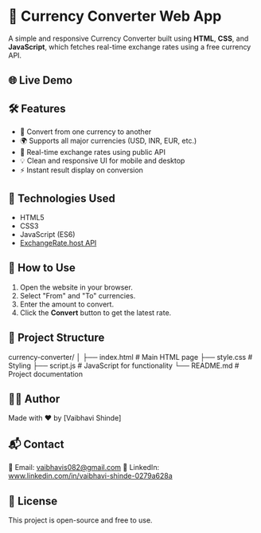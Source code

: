 # 💱 Currency Converter Web App

A simple and responsive Currency Converter built using **HTML**, **CSS**, and **JavaScript**, which fetches real-time exchange rates using a free currency API.



## 🌐 Live Demo


## 🛠️ Features

- 🔁 Convert from one currency to another
- 🌍 Supports all major currencies (USD, INR, EUR, etc.)
- 🔄 Real-time exchange rates using public API
- 💡 Clean and responsive UI for mobile and desktop
- ⚡ Instant result display on conversion



## 🧪 Technologies Used

- HTML5
- CSS3
- JavaScript (ES6)
- [ExchangeRate.host API](https://exchangerate.host/#/)


## 🚀 How to Use

1. Open the website in your browser.
2. Select "From" and "To" currencies.
3. Enter the amount to convert.
4. Click the **Convert** button to get the latest rate.


## 📂 Project Structure

currency-converter/
│
├── index.html # Main HTML page
├── style.css # Styling
├── script.js # JavaScript for functionality
└── README.md # Project documentation



## 🙋‍♀️ Author

Made with ❤️ by [Vaibhavi Shinde]



## 📬 Contact

📧 Email: vaibhavis082@gmail.com
🔗 LinkedIn: www.linkedin.com/in/vaibhavi-shinde-0279a628a


## 📃 License

This project is open-source and free to use.


